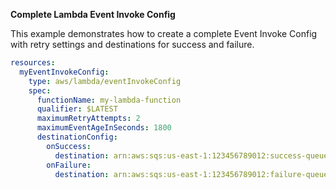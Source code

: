 **Complete Lambda Event Invoke Config**

This example demonstrates how to create a complete Event Invoke Config with retry settings and destinations for success and failure.

```yaml
resources:
  myEventInvokeConfig:
    type: aws/lambda/eventInvokeConfig
    spec:
      functionName: my-lambda-function
      qualifier: $LATEST
      maximumRetryAttempts: 2
      maximumEventAgeInSeconds: 1800
      destinationConfig:
        onSuccess:
          destination: arn:aws:sqs:us-east-1:123456789012:success-queue
        onFailure:
          destination: arn:aws:sqs:us-east-1:123456789012:failure-queue
```
